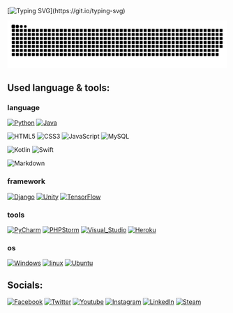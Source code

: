 [![Typing SVG](https://readme-typing-svg.demolab.com?font=Fira+Code&pause=1000&color=8080FF&width=720&lines=Hi+there+I'm+ShowXD.++I+am+currently+studying+at+Feng-Chia+University.)](https://git.io/typing-svg)

<picture>
  <source media="(prefers-color-scheme: dark)" srcset="https://raw.githubusercontent.com/platane/platane/output/github-contribution-grid-snake-dark.svg">
  <source media="(prefers-color-scheme: light)" srcset="https://raw.githubusercontent.com/platane/platane/output/github-contribution-grid-snake.svg">
  <img alt="github contribution grid snake animation" src="https://raw.githubusercontent.com/platane/platane/output/github-contribution-grid-snake.svg">
</picture>

## Used language & tools:
### language
[![Python](https://img.shields.io/badge/-Python-F9DC3E.svg?logo=python&style=flat)](https://www.python.org/)
[![Java](https://img.shields.io/badge/Java-ED8B00?logo=openjdk&logoColor=white)](https://www.java.com/)

![HTML5](https://img.shields.io/badge/html5-%23E34F26.svg?logo=html5&logoColor=white)
![CSS3](https://img.shields.io/badge/css3-%231572B6.svg?logo=css3&logoColor=white)
![JavaScript](https://img.shields.io/badge/JavaScript-F7DF1E?logo=javascript&logoColor=black)
![MySQL](https://img.shields.io/badge/MySQL-00000F?logo=mysql&logoColor=white)

![Kotlin](https://img.shields.io/badge/Kotlin-0095D5?logo=kotlin&logoColor=white)
![Swift](https://img.shields.io/badge/Swift-FA7343?logo=swift&logoColor=white)

![Markdown](https://img.shields.io/badge/Markdown-000000?logo=markdown&logoColor=white)

### framework
[![Django](https://img.shields.io/badge/-Django-092E20.svg?logo=django&style=flat)](https://www.djangoproject.com/)
[![Unity](https://img.shields.io/badge/Unity-100000?logo=unity&logoColor=white)](https://www.djangoproject.com/)
[![TensorFlow](https://img.shields.io/badge/TensorFlow-FF6F00?logo=tensorflow&logoColor=white)](https://www.tensorflow.org/)

### tools
[![PyCharm](https://img.shields.io/badge/PyCharm-000000.svg?logo=PyCharm&logoColor=white)](https://www.jetbrains.com/pycharm/)
[![PHPStorm](http://img.shields.io/badge/-PHPStorm-181717?logo=phpstorm&logoColor=white)](https://www.jetbrains.com/phpstorm/)
[![Visual_Studio](https://img.shields.io/badge/Visual_Studio-5C2D91?logo=visual%20studio&logoColor=white)](https://visualstudio.microsoft.com/)
[![Heroku](https://img.shields.io/badge/Heroku-430098?logo=heroku&logoColor=white)](https://www.heroku.com/)

### os
[![Windows](https://img.shields.io/badge/Windows-0078D6?logo=windows&logoColor=white)]()
[![linux](https://img.shields.io/badge/Linux-FCC624?logo=linux&logoColor=black)]()
[![Ubuntu](https://img.shields.io/badge/Ubuntu-E95420?logo=ubuntu&logoColor=white)]()

## Socials:
[![Facebook](https://img.shields.io/badge/Facebook-1877F2?logo=facebook&logoColor=white)](https://www.facebook.com/showxddd/)
[![Twitter](https://img.shields.io/badge/Twitter-1DA1F2?logo=twitter&logoColor=white)](https://twitter.com/gcobs164181)
[![Youtube](https://img.shields.io/badge/YouTube-FF0000?logo=youtube&logoColor=white)](https://www.youtube.com/channel/UCnZudebIXYNS8LsZ4WkwxUw)
[![Instagram](https://img.shields.io/badge/-Instagram-090909?logo=instagram&logoColor=B4068E)](https://www.instagram.com/ju_i_show)
[![LinkedIn](https://img.shields.io/badge/-LinkedIn-090909?logo=linkedin&logoColor=007BB6)](www.linkedin.com/in/薛佾展-0a410a19b)
[![Steam](https://img.shields.io/badge/steam-%23000000.svg?logo=steam&logoColor=white)](https://steamcommunity.com/profiles/76561198160888281/)
